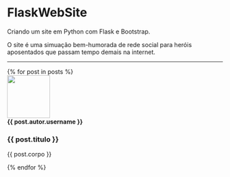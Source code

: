 # FlaskWebSite
Criando um site em Python com Flask e Bootstrap.  
  
O site é uma simuação bem-humorada de rede social para heróis aposentados que passam tempo demais na internet.
     <hr>
    </div>
    <div class="container mt-2">
        {% for post in posts %}
        <div class="row mt-4 p-3 meupost">
            <div class="col col-2">
                <div class="image pe-2">
                    <img src="{{ url_for('static', filename='fotos_perfil/{}'.format(post.autor.foto_perfil)) }}" class="rounded" width="100" >
                </div>
                <strong>{{ post.autor.username }}</strong>
            </div>
            <div class="col col-10">
                <a style="text-decoration: none" href="{{ url_for('exibir_post', post_id=post.id) }}"><h3>{{ post.titulo }}</h3></a>
                <p> {{ post.corpo }}</p>
            </div>
        </div>
        {% endfor %}
    </div>
